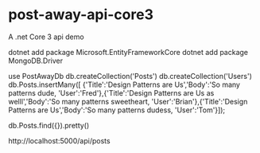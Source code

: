 # post-away-api-core3

A .net Core 3 api demo

dotnet add package Microsoft.EntityFrameworkCore
dotnet add package MongoDB.Driver

use PostAwayDb
db.createCollection('Posts')
db.createCollection('Users')
db.Posts.insertMany([
{'Title':'Design Patterns are Us','Body':'So many patterns dude, 'User':'Fred'},{'Title':'Design Patterns are Us as welll','Body':'So many patterns sweetheart, 'User':'Brian'},{'Title':'Design Patterns are Us','Body':'So many patterns dudess, 'User':'Tom'}]);

db.Posts.find({}).pretty()

http://localhost:5000/api/posts
